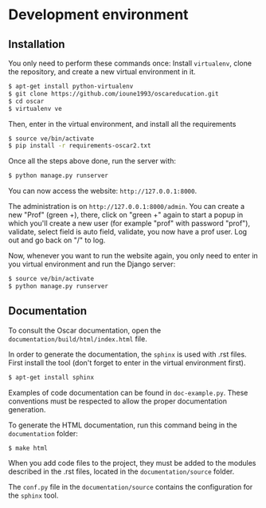 # Development environment

## Installation
You only need to perform these commands once: Install `virtualenv`,
clone the repository, and create a new virtual environment in it.
```sh
$ apt-get install python-virtualenv
$ git clone https://github.com/ioune1993/oscareducation.git
$ cd oscar
$ virtualenv ve
```

Then, enter in the virtual environment, and install all the requirements
```sh
$ source ve/bin/activate
$ pip install -r requirements-oscar2.txt
```

Once all the steps above done, run the server with:
```sh    
$ python manage.py runserver
```

You can now access the website: `http://127.0.0.1:8000`.

The administration is on `http://127.0.0.1:8000/admin`. You can
create a new "Prof" (green +), there, click on "green +" again to start a 
popup in which you'll create a new user (for example "prof" with password "prof"),
validate, select field is auto field, validate, you now have a prof user.
Log out and go back on "/" to log.

Now, whenever you want to run the website again, you
only need to enter in you virtual environment and run
the Django server:
```sh
$ source ve/bin/activate
$ python manage.py runserver
```

## Documentation
To consult the Oscar documentation, open the
`documentation/build/html/index.html` file.

In order to generate the documentation, the `sphinx`
is used with .rst files. First install the tool (don't
forget to enter in the virtual environment first).
```sh
$ apt-get install sphinx
```
Examples of code documentation can be found in `doc-example.py`.
These conventions must be respected to allow the proper
documentation generation.

To generate the HTML documentation, run this command being in
the `documentation` folder:
```sh
$ make html
```

When you add code files to the project, they must be added to
the modules described in the .rst files, located in the
`documentation/source` folder.

The `conf.py` file in the `documentation/source` contains the
configuration for the `sphinx` tool.